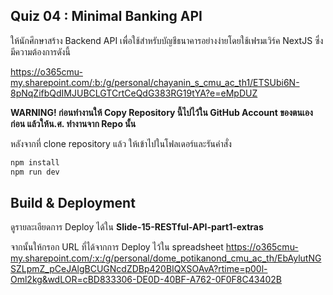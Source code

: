 ## Quiz 04 : Minimal Banking API

ให้นักศึกษาสร้าง Backend API เพื่อใช้สำหรับบัญชีธนาคารอย่างง่ายโดยใช้เฟรมเวิร์ค NextJS ซึ่งมีความต้องการดังนี้

https://o365cmu-my.sharepoint.com/:b:/g/personal/chayanin_s_cmu_ac_th1/ETSUbi6N-8pNqZifbQdIMJUBCLGTCrtCeQdG383RG19tYA?e=eMpDUZ

**WARNING!
ก่อนทำงานให้ Copy Repository นี้ไปไว้ใน GitHub Account ของตนเองก่อน แล้วให้น.ศ. ทำงานจาก Repo นั้น**

หลังจากที่ clone repository แล้ว ให้เข้าไปในโฟลเดอร์และรันคำสั่ง

```bash
npm install
npm run dev
```

## Build & Deployment

ดูรายละเอียดการ Deploy ได้ใน **Slide-15-RESTful-API-part1-extras**

จากนั้นให้กรอก URL ที่ได้จากการ Deploy ไว้ใน spreadsheet https://o365cmu-my.sharepoint.com/:x:/g/personal/dome_potikanond_cmu_ac_th/EbAylutNGSZLpmZ_pCeJAlgBCUGNcdZDBp420BIQXSOAvA?rtime=p00l-Oml2kg&wdLOR=cBD833306-DE0D-40BF-A762-0F0F8C43402B
